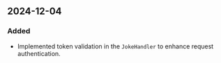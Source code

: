 ## 2024-12-04

### Added
- Implemented token validation in the `JokeHandler` to enhance request authentication.
